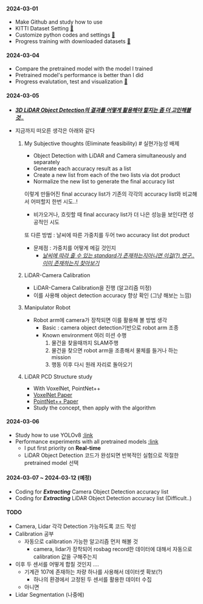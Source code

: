 #### 2024-03-01
- Make Github and study how to use
- KITTI Dataset Setting [:link:](../LiDAR_Object_Detection/PointPillars/README.md#datasets)
- Customize python codes and settings [:link:](../LiDAR_Object_Detection/PointPillars/)
- Progress training with downloaded datasets [:link:](../LiDAR_Object_Detection/PointPillars/README.md#compile)

#### 2024-03-04
- Compare the pretrained model with the model I trained
- Pretrained model's performance is better than I did
- Progress evalutation, test and visualization [:link:](../LiDAR_Object_Detection/PointPillars/README.md#evaluation)

#### 2024-03-05
- ***<U>3D LiDAR Object Detection의 결과를 어떻게 활용해야 할지는 좀 더 고민해볼것..</U>***
- 지금까지 떠오른 생각은 아래와 같다
    
    1. My Subjective thoughts (Eliminate feasibility) # 실현가능성 배제
        - Object Detection with LiDAR and Camera simultaneously and separately
        - Generate each accuracy result as a list
        - Create a new list from each of the two lists via dot product
        - Normalize the new list to generate the final accuracy list

        이렇게 만들어진 final accuracy list가 기존의 각각의 accuracy list와 비교해서 어떠할지 한번 시도..!
        - 비가오거나, 흐릿할 때 final accuracy list가 더 나은 성능을 보인다면 성공적인 시도

        또 다른 방법 : 날씨에 따른 가중치를 두어 two accuracy list dot product
        - 문제점 : 가중치를 어떻게 메길 것인지
            - *<U>날씨에 따라 줄 수 있는 standard가 존재하는지아니면 이걸(?) 연구.. 이미 존재하는지 찾아보기</U>*

    2. LiDAR-Camera Calibration
        - LiDAR-Camera Calibration을 진행 (알고리즘 미정)
        - 이를 사용해 object detection accuracy 향상 확인 (그냥 해보는 느낌)

    3. Manipulator Robot
        - Robot arm에 camera가 장착되면 이를 활용해 볼 방법 생각
            - Basic : camera object detection기반으로 robot arm 조종
            - Known environment 여러 미션 수행
                1. 물건을 찾을때까지 SLAM주행
                2. 물건을 찾으면 robot arm을 조종해서 물체를 들거나 하는 mission
                3. 행동 이후 다시 원래 자리로 돌아오기
    
    4. LiDAR PCD Structure study
        - With VoxelNet, PointNet++
        - [VoxelNet Paper](https://arxiv.org/abs/1711.06396)
        - [PointNet++ Paper](https://arxiv.org/abs/1706.02413)
        - Study the concept, then apply with the algorithm


#### 2024-03-06
- Study how to use YOLOv8 [:link](../Camera_Object_Detection/YOLOv8/README.md#reference)
- Performance experiments with all pretrained models [:link](../Camera_Object_Detection/YOLOv8/README.md#result)
    - I put first priority on **Real-time**
    - LiDAR Object Detection 코드가 완성되면 반복적인 실험으로 적절한 pretrained model 선택

#### 2024-03-07 ~ 2024-03-12 (예정)
- Coding for ***Extracting*** Camera Object Detection accuracy list
- Coding for ***Extracting*** LiDAR Object Detection accuracy list (Difficult..)


#### TODO
- Camera, Lidar 각각 Detection 가능하도록 코드 작성
- Calibration 공부
    - 자동으로 calibration 가능한 알고리즘 먼저 해볼 것
        - camera, lidar가 장착되어 rosbag record한 데이터에 대해서 자동으로 calibration 값을 구해주는지
- 이후 두 센서를 어떻게 합칠 것인지 .... 
    - 기계관 107에 존재하는 차량 하나를 사용해서 데이터셋 확보(?)
        - 하나의 환경에서 고정된 두 센서를 활용한 데이터 수집 
    - 아니면 
- Lidar Segmentation (나중에)